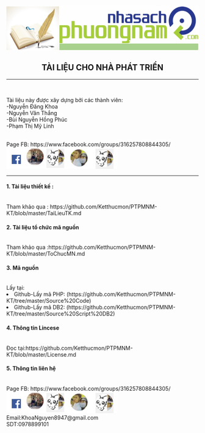 <img src="https://github.com/Ketthucmon/PTPMNM-KT/blob/master/AnhTL/00.png" /><br/>
<center><H2>TÀI LIỆU CHO NHÀ PHÁT TRIỂN</H2></center>
<hr/></br>
<p>Tài liệu này được xây dựng bởi các thành viên:</br>
                      -Nguyễn Đăng Khoa</br>
                      -Nguyễn Văn Thắng</br>
                      -Bùi Nguyễn Hồng Phúc</br>
 	                    -Phạm Thị Mỹ Linh</p></br>
Page FB:<link> https://www.facebook.com/groups/316257808844305/</link></br>                      
<img src="https://github.com/Ketthucmon/PTPMNM-KT/blob/master/AnhTL/10.png" /><br/>
<hr/>

<p><H4>1.	Tài liệu thiết kế :</H4><br/>
Tham khảo qua :<link> https://github.com/Ketthucmon/PTPMNM-KT/blob/master/TaiLieuTK.md</link>
</p>
<p><H4>2.	Tài liệu tổ chức mã nguồn </H4><br/>
Tham khảo qua :<link>https://github.com/Ketthucmon/PTPMNM-KT/blob/master/ToChucMN.md</link>
</p>
<p><H4>3.	Mã nguồn </H4><br/>
Lấy tại:<br/>
<li> Github-Lấy mã PHP:  (https://github.com/Ketthucmon/PTPMNM-KT/tree/master/Source%20Code)</li>
<li> Github-Lấy mã DB2:  (https://github.com/Ketthucmon/PTPMNM-KT/tree/master/Source%20Script%20DB2)</li>
</p>
<p><H4>4.	Thông tin Lincese </H4><br/>
Đọc tại:<link>https://github.com/Ketthucmon/PTPMNM-KT/blob/master/License.md</link>
</p>
<p><H4>5.	Thông tin liên hệ</H4><br/>
Page FB:<link> https://www.facebook.com/groups/316257808844305/</link></br>                      
<img src="https://github.com/Ketthucmon/PTPMNM-KT/blob/master/AnhTL/10.png" /><br/>
Email:KhoaNguyen8947@gmail.com<br/>
SDT:0978899101<br/>
</p>
